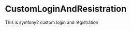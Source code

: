 CustomLoginAndResistration
==========================

This is symfony2 custom login and registration
